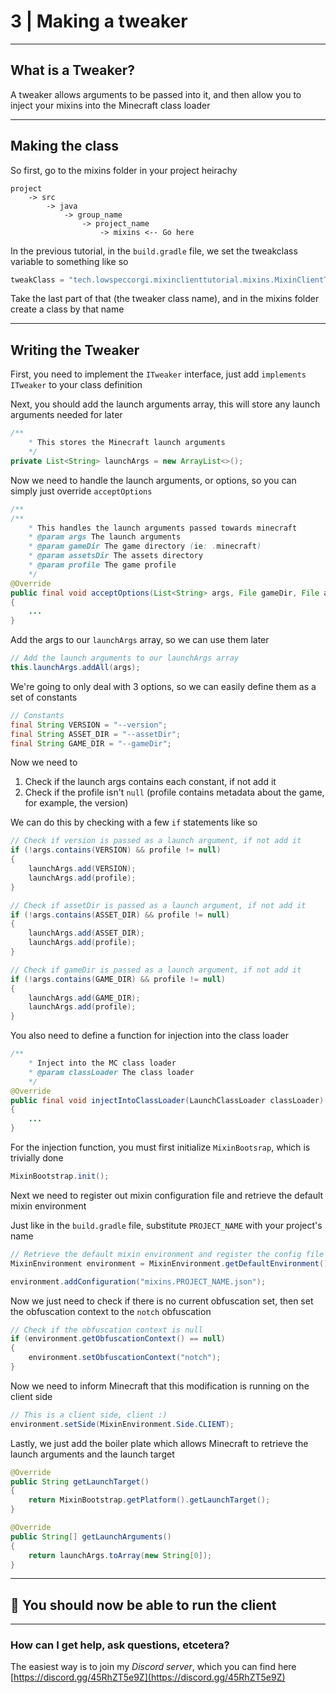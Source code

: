 # 3 | Making a tweaker
* * *
## What is a Tweaker?
A tweaker allows arguments to be passed into it, and then allow you to inject your mixins into the Minecraft class loader
* * *
## Making the class
So first, go to the mixins folder in your project heirachy
```
project
    -> src
        -> java
            -> group_name
                -> project_name
                    -> mixins <-- Go here
```

In the previous tutorial, in the `build.gradle` file, we set the tweakclass variable to something like so
```java
tweakClass = "tech.lowspeccorgi.mixinclienttutorial.mixins.MixinClientTutorialTweaker"
```

Take the last part of that (the tweaker class name), and in the mixins folder create a class by that name

***

## Writing the Tweaker
First, you need to implement the `ITweaker` interface, just add `implements ITweaker` to your class definition

Next, you should add the launch arguments array, this will store any launch arguments needed for later
```java linenums="1"
/**
    * This stores the Minecraft launch arguments  
    */
private List<String> launchArgs = new ArrayList<>();
```

Now we need to handle the launch arguments, or options, so you can simply just override `acceptOptions`
```java linenums="1"
/**
/**
    * This handles the launch arguments passed towards minecraft
    * @param args The launch arguments
    * @param gameDir The game directory (ie: .minecraft)
    * @param assetsDir The assets directory
    * @param profile The game profile
    */
@Override
public final void acceptOptions(List<String> args, File gameDir, File assetsDir, String profile)
{
    ...
}
```

Add the args to our `launchArgs` array, so we can use them later
```java linenums="1"
// Add the launch arguments to our launchArgs array
this.launchArgs.addAll(args);
```

We're going to only deal with 3 options, so we can easily define them as a set of constants
```java linenums="1"
// Constants
final String VERSION = "--version";
final String ASSET_DIR = "--assetDir";
final String GAME_DIR = "--gameDir";
```

Now we need to
1. Check if the launch args contains each constant, if not add it
2. Check if the profile isn't `null` (profile contains metadata about the game, for example, the version)

We can do this by checking with a few `if` statements like so
```java linenums="1"
// Check if version is passed as a launch argument, if not add it
if (!args.contains(VERSION) && profile != null)
{
    launchArgs.add(VERSION);
    launchArgs.add(profile);
}

// Check if assetDir is passed as a launch argument, if not add it
if (!args.contains(ASSET_DIR) && profile != null)
{
    launchArgs.add(ASSET_DIR);
    launchArgs.add(profile);
}

// Check if gameDir is passed as a launch argument, if not add it
if (!args.contains(GAME_DIR) && profile != null)
{
    launchArgs.add(GAME_DIR);
    launchArgs.add(profile);
}
```

You also need to define a function for injection into the class loader
```java linenums="1"
/**
    * Inject into the MC class loader
    * @param classLoader The class loader
    */
@Override
public final void injectIntoClassLoader(LaunchClassLoader classLoader)
{
    ...
}
```

For the injection function, you must first initialize `MixinBootsrap`, which is trivially done
```java linenums="1"
MixinBootstrap.init();
```

Next we need to register out mixin configuration file and retrieve the default mixin environment

Just like in the `build.gradle` file, substitute `PROJECT_NAME` with your project's name

```java linenums="1"
// Retrieve the default mixin environment and register the config file
MixinEnvironment environment = MixinEnvironment.getDefaultEnvironment();

environment.addConfiguration("mixins.PROJECT_NAME.json");
```

Now we just need to check if there is no current obfuscation set, then set the obfuscation context to the `notch` obfuscation
```java linenums="1"
// Check if the obfuscation context is null
if (environment.getObfuscationContext() == null)
{
    environment.setObfuscationContext("notch");
}
```

Now we need to inform Minecraft that this modification is running on the client side
```java linenums="1"
// This is a client side, client :)
environment.setSide(MixinEnvironment.Side.CLIENT);
```

Lastly, we just add the boiler plate which allows Minecraft to retrieve the launch arguments and the launch target
```java linenums="1"
@Override
public String getLaunchTarget()
{
    return MixinBootstrap.getPlatform().getLaunchTarget();
}

@Override
public String[] getLaunchArguments()
{
    return launchArgs.toArray(new String[0]);
}
```
* * *
## 🥳 You should now be able to run the client
* * *

### How can I get help, ask questions, etcetera?
The easiest way is to join my *Discord server*, which you can find here
[https://discord.gg/45RhZT5e9Z](https://discord.gg/45RhZT5e9Z)
